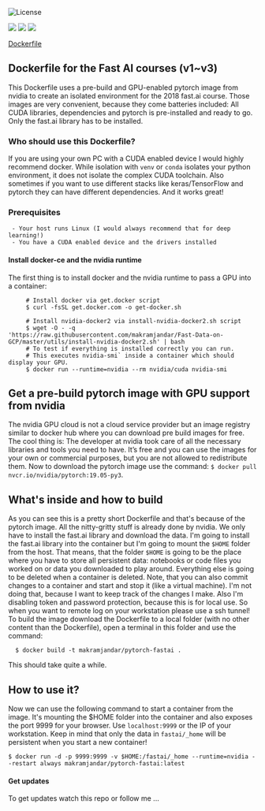 ![License](https://img.shields.io/badge/license-Do%20What%20The%20Fuck%20You%20Want-red.svg)

![](https://images.microbadger.com/badges/image/makramjandar/pytorch-fastai.svg)
![](https://images.microbadger.com/badges/version/makramjandar/pytorch-fastai.svg)
![](https://images.microbadger.com/badges/commit/makramjandar/pytorch-fastai.svg)

[Dockerfile](https://raw.githubusercontent.com/makramjandar/DataScienceToolkit/master/dockerfiles/pytorch/fastai/Dockerfile)

## Dockerfile for the Fast AI courses (v1~v3)
This Dockerfile uses a pre-build and GPU-enabled pytorch image from nvidia to create an isolated environment for the 2018 fast.ai course. Those images are very convenient, because they come batteries included: All CUDA libraries, dependencies and pytorch is pre-installed and ready to go. Only the fast.ai library has to be installed.

### Who should use this Dockerfile?
If you are using your own PC with a CUDA enabled device I would highly recommend docker. While isolation with `venv` or `conda` isolates your python environment, it does not isolate the complex CUDA toolchain. Also sometimes if you want to use different stacks like keras/TensorFlow and pytorch they can have different dependencies. And it works great!

### Prerequisites
     - Your host runs Linux (I would always recommend that for deep learning!)
     - You have a CUDA enabled device and the drivers installed

#### Install docker-ce and the nvidia runtime
The first thing is to install docker and the nvidia runtime to pass a GPU into a container:
```shell
     # Install docker via get.docker script
     $ curl -fsSL get.docker.com -o get-docker.sh
     
     # Install nvidia-docker2 via install-nvidia-docker2.sh script
     $ wget -O - -q 'https://raw.githubusercontent.com/makramjandar/Fast-Data-on-GCP/master/utils/install-nvidia-docker2.sh' | bash
     # To test if everything is installed correctly you can run. 
     # This executes nvidia-smi` inside a container which should display your GPU.
     $ docker run --runtime=nvidia --rm nvidia/cuda nvidia-smi
```
## Get a pre-build pytorch image with GPU support from nvidia
The nvidia GPU cloud is not a cloud service provider but an image registry similar to docker hub where you can download pre build images for free. The cool thing is: The developer at nvidia took care of all the necessary libraries and tools you need to have. It’s free and you can use the images for your own or commercial purposes, but you are not allowed to redistribute them.
Now to download the pytorch image use the command: `$ docker pull nvcr.io/nvidia/pytorch:19.05-py3`.

## What's inside and how to build
As you can see this is a pretty short Dockerfile and that's because of the pytorch image. All the nitty-gritty stuff is already done by nvidia. We only have to install the fast.ai library and download the data. I'm going to install the fast.ai library into the container but I'm going to mount the `$HOME` folder from the host. That means, that the folder `$HOME` is going to be the place where you have to store all persistent data: notebooks or code files you worked on or data you downloaded to play around. Everything else is going to be deleted when a container is deleted. Note, that you can also commit changes to a container and start and stop it (like a virtual machine). I'm not doing that, because I want to keep track of the changes I make. Also I'm disabling token and password protection, because this is for local use. So when you want to remote log on your workstation please use a ssh tunnel! To build the image download the Dockerfile to a local folder (with no other content than the Dockerfile), open a terminal in this folder and use the command:
```shell
  $ docker build -t makramjandar/pytorch-fastai .
```
This should take quite a while.

## How to use it? 
Now we can use the following command to start a container from the image. It's mounting the $HOME folder into the container and also exposes the port 9999 for your browser. Use `localhost:9999` or the IP of your workstation. Keep in mind that only the data in `fastai/_home` will be persistent when you start a new container!
```shell
$ docker run -d -p 9999:9999 -v $HOME:/fastai/_home --runtime=nvidia --restart always makramjandar/pytorch-fastai:latest
```

#### Get updates
To get updates watch this repo or follow me ...
